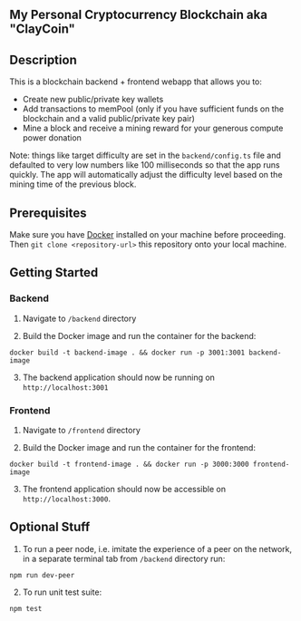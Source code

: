 ## My Personal Cryptocurrency Blockchain aka "ClayCoin"

## Description

This is a blockchain backend + frontend webapp that allows you to:

- Create new public/private key wallets
- Add transactions to memPool (only if you have sufficient funds on the blockchain and a valid public/private key pair) 
- Mine a block and receive a mining reward for your generous compute power donation

Note: things like target difficulty are set in the `backend/config.ts` file and defaulted to very low numbers like 100 milliseconds so that the app runs quickly. The app will automatically adjust the difficulty level based on the mining time of the previous block.

## Prerequisites

Make sure you have [Docker](https://docs.docker.com/engine/install/) installed on your machine before proceeding. Then `git clone <repository-url>` this repository onto your local machine.

## Getting Started

### Backend

1. Navigate to `/backend` directory 

2. Build the Docker image and run the container for the backend:
```
docker build -t backend-image . && docker run -p 3001:3001 backend-image
```
3. The backend application should now be running on `http://localhost:3001`

### Frontend

1. Navigate to `/frontend` directory

2. Build the Docker image and run the container for the frontend:
```
docker build -t frontend-image . && docker run -p 3000:3000 frontend-image
```
3. The frontend application should now be accessible on `http://localhost:3000`.

## Optional Stuff

1. To run a peer node, i.e. imitate the experience of a peer on the network, in a separate terminal tab from `/backend` directory run:
```
npm run dev-peer
```

2. To run unit test suite:  
```
npm test
```